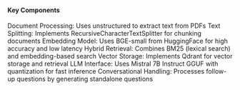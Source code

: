 #### Key Components

Document Processing: Uses unstructured to extract text from PDFs
Text Splitting: Implements RecursiveCharacterTextSplitter for chunking documents
Embedding Model: Uses BGE-small from HuggingFace for high accuracy and low latency
Hybrid Retrieval: Combines BM25 (lexical search) and embedding-based search
Vector Storage: Implements Qdrant for vector storage and retrieval
LLM Interface: Uses Mistral 7B Instruct GGUF with quantization for fast inference
Conversational Handling: Processes follow-up questions by generating standalone questions
